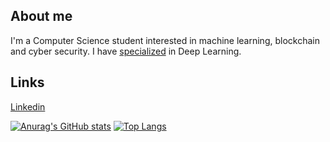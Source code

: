 ## About me
I'm a Computer Science student interested in machine learning, blockchain and cyber security. 
I have [specialized](https://coursera.org/verify/specialization/JYBKS8YFFQUG) in Deep Learning.

## Links
[Linkedin](https://www.linkedin.com/in/ghulam-ahmed-7a9744198/)

[![Anurag's GitHub stats](https://github-readme-stats.vercel.app/api?username=gahme&theme=gruvbox&hide=issues&hide_rank=true)](https://github.com/anuraghazra/github-readme-stats)
[![Top Langs](https://github-readme-stats.vercel.app/api/top-langs/?username=gahme&theme=gruvbox&layout=compact)](https://github.com/anuraghazra/github-readme-stats)
